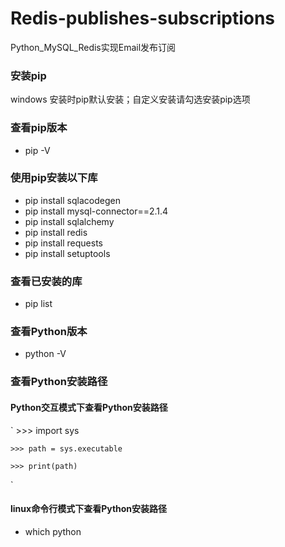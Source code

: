 # Redis-publishes-subscriptions
Python_MySQL_Redis实现Email发布订阅

### 安装pip
windows 安装时pip默认安装；自定义安装请勾选安装pip选项

### 查看pip版本
* pip -V

### 使用pip安装以下库
* pip install sqlacodegen
* pip install mysql-connector==2.1.4
* pip install sqlalchemy
* pip install redis
* pip install requests
* pip install setuptools

### 查看已安装的库
* pip list

### 查看Python版本
* python -V

### 查看Python安装路径
#### Python交互模式下查看Python安装路径
`
    >>> import sys

    >>> path = sys.executable

    >>> print(path)
    
`

#### linux命令行模式下查看Python安装路径
* which python



